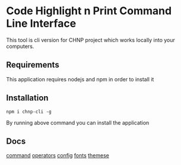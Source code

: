 # Code Highlight n Print Command Line Interface

This tool is cli version for CHNP project which works locally into your computers.

## Requirements

This application requires nodejs and npm in order to install it

## Installation

```
npm i chnp-cli -g
```

By running above command you can install the application

## Docs

[command](./help/commands.md)
[operators](./help/operators.md)
[config](./help//config.md)
[fonts](./help/fonts/README.md)
[themese](./help/themes/README.md)
